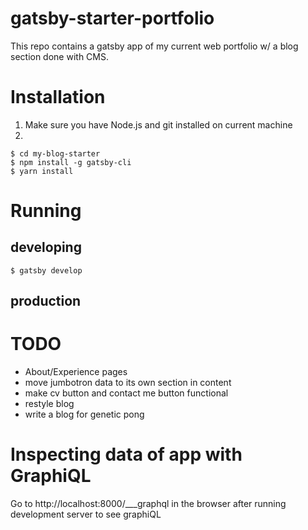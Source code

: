 # gatsby-starter-portfolio
This repo contains a gatsby app of my current web portfolio w/ a blog section done with CMS.

# Installation
1. Make sure you have Node.js and git installed on current machine
2. 
```
$ cd my-blog-starter
$ npm install -g gatsby-cli
$ yarn install
```

# Running
## developing
```
$ gatsby develop
```

## production

# TODO
* About/Experience pages
* move jumbotron data to its own section in content
* make cv button and contact me button functional
* restyle blog
* write a blog for genetic pong

# Inspecting data of app with GraphiQL
Go to http://localhost:8000/___graphql in the browser after running development server to see graphiQL 


